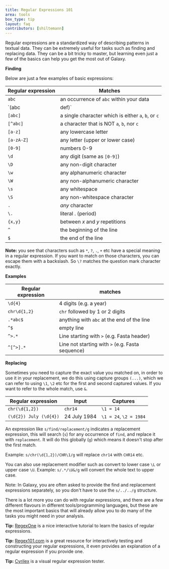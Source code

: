 ```yaml
---
title: Regular Expressions 101
area: tools
box_type: tip
layout: faq
contributors: [shiltemann]
---
```


Regular expressions are a standardized way of describing patterns in textual data. They can be extremely useful for tasks such as finding and replacing data. They can be a bit tricky to master, but learning even just a few of the basics can help you get the most out of Galaxy.

**Finding**

Below are just a few examples of basic expressions:

| Regular expression | Matches |
|--------------------|-------------|
| `abc`              | an occurrence of `abc` within your data |
| `(abc|def)`        | `abc` *or* `def` |
| `[abc]`            | a single character which is either `a`, `b`, or `c` |
| `[^abc]`           | a character that is NOT `a`, `b`, nor `c` |
| `[a-z]`            | any lowercase letter |
| `[a-zA-Z]`         | any letter (upper or lower case)|
| `[0-9]`            | numbers 0-9 |
| `\d`               | any digit (same as `[0-9]`) |
| `\D`               | any non-digit character |
| `\w`               | any alphanumeric character |
| `\W`               | any non-alphanumeric character |
| `\s`               | any whitespace |
| `\S`               | any non-whitespace character |
| `.`                | *any* character |
| `\.`               | literal . (period) |
| `{x,y}`            | between *x* and *y* repetitions |
| `^`                | the beginning of the line |
| `$`                | the end of the line |

**Note:** you see that characters such as `*`, `?`, `.`, `+` etc have a special meaning in a regular expression. If you want to match on those characters, you can escape them with a backslash. So `\?` matches the question mark character exactly.

**Examples**

| Regular expression   | matches                |
|----------------------|------------------------|
| `\d{4}`              | 4 digits (e.g. a year) |
| `chr\d{1,2}`         | `chr` followed by 1 or 2 digits |
| `.*abc$`             | anything with `abc` at the end of the line |
| `^$`                 | empty line |
| `^>.*`			   | Line starting with `>` (e.g. Fasta header) |
| `^[^>].*`			   | Line not starting with `>` (e.g. Fasta sequence) |


**Replacing**

Sometimes you need to capture the exact value you matched on, in order to use it in your replacement, we do this using capture groups `(...)`, which we can refer to using `\1`, `\2` etc for the first and second captured values. If you want to refer to the whole match, use `&`.

| Regular expression      | Input        | Captures               |
|-------------------------|--------------|------------------------|
| `chr(\d{1,2})`          | `chr14`      | `\1 = 14`              |
| `(\d{2}) July (\d{4})`  | 24 July 1984 | `\1 = 24`, `\2 = 1984` |

An expression like `s/find/replacement/g` indicates a replacement expression, this will search (`s`) for any occurrence of `find`, and replace it with `replacement`. It will do this globally (`g`) which means it doesn't stop after the first match.

Example: `s/chr(\d{1,2})/CHR\1/g` will replace `chr14` with `CHR14` etc.

You can also use replacement modifier such as convert to lower case `\L` or upper case `\U`. Example: `s/.*/\U&/g` will convert the whole text to upper case.

Note: In Galaxy, you are often asked to provide the find and replacement expressions separately, so you don't have to use the `s/../../g` structure.

There is a lot more you can do with regular expressions, and there are a few different flavours in different tools/programming languages, but these are the most important basics that will already allow you to do many of the tasks you might need in your analysis.

**Tip:** [RegexOne](https://regexone.com/) is a nice interactive tutorial to learn the basics of regular expressions.

**Tip:** [Regex101.com](https://regex101.com/) is a great resource for interactively testing and constructing your regular expressions, it even provides an explanation of a regular expression if you provide one.

**Tip:** [Cyrilex](https://extendsclass.com/regex-tester.html) is a visual regular expression tester.
